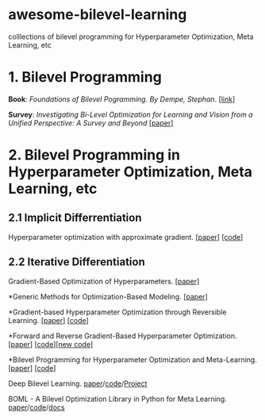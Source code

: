 # awesome-bilevel-learning
colllections of bilevel programming for Hyperparameter Optimization, Meta Learning, etc

# 1. Bilevel Programming 

**Book**: *Foundations of Bilevel Pogramming. By Dempe, Stephan*. [[link](https://www.springer.com/us/book/9781402006319)]

**Survey**: *Investigating Bi-Level Optimization for Learning and Vision from a Unified Perspective: A Survey and Beyond* [[paper](https://arxiv.org/pdf/2101.11517.pdf)]

# 2. Bilevel Programming in Hyperparameter Optimization, Meta Learning, etc
## 2.1 Implicit Differrentiation 
Hyperparameter optimization with approximate gradient. [[paper]](https://arxiv.org/pdf/1602.02355.pdf) [[code]](https://github.com/fabianp/hoag)


## 2.2 Iterative Differentiation
Gradient-Based Optimization of Hyperparameters. [[paper]](http://www-labs.iro.umontreal.ca/~lisa/pointeurs/nc.pdf) 

*Generic Methods for Optimization-Based Modeling. [[paper]](http://proceedings.mlr.press/v22/domke12/domke12.pdf)

*Gradient-based Hyperparameter Optimization through Reversible Learning. [[paper](http://arxiv.org/pdf/1502.03492)] [[code](https://github.com/HIPS/hypergrad)]

*Forward and Reverse Gradient-Based Hyperparameter Optimization. [[paper](https://arxiv.org/pdf/1703.01785)] [[code](https://github.com/lucfra/RFHO)][[new code]](https://github.com/lucfra/FAR-HO)

*Bilevel Programming for Hyperparameter Optimization and Meta-Learning. [[paper](http://arxiv.org/pdf/1806.04910)] [[code](https://github.com/prolearner/hyper-representation)]

Deep Bilevel Learning. [paper](http://arxiv.org/pdf/1809.01465)/[code](https://github.com/sjenni/DeepBilevel)/[Project](https://sjenni.github.io/DeepBilevel/)

BOML - A Bilevel Optimization Library in Python for Meta Learning. [paper](https://arxiv.org/pdf/2009.13357.pdf)/[code](https://github.com/dut-media-lab/BOML)/[docs](https://dut-media-lab.github.io/BOML/)
